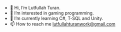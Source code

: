 - 👋 Hi, I’m Lutfullah Turan.
- 👀 I’m interested in gaming programming.
- 🌱 I’m currently learning C#, T-SQL and Unity.
- 📫 How to reach me lutfullahturanwork@gmail.com

<!---
Tenonova/Tenonova is a ✨ special ✨ repository because its `README.md` (this file) appears on your GitHub profile.
You can click the Preview link to take a look at your changes.
--->
